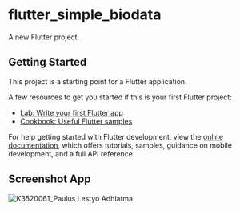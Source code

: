 # flutter_simple_biodata

A new Flutter project.

## Getting Started

This project is a starting point for a Flutter application.

A few resources to get you started if this is your first Flutter project:

- [Lab: Write your first Flutter app](https://docs.flutter.dev/get-started/codelab)
- [Cookbook: Useful Flutter samples](https://docs.flutter.dev/cookbook)

For help getting started with Flutter development, view the
[online documentation](https://docs.flutter.dev/), which offers tutorials,
samples, guidance on mobile development, and a full API reference.

## Screenshot App

![K3520061_Paulus Lestyo Adhiatma](https://user-images.githubusercontent.com/51690314/189532800-73ed7758-a655-4701-b98c-75dcbada0149.png)
